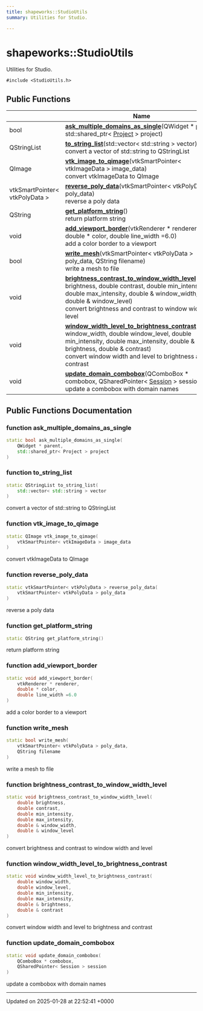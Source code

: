 ```yaml
---
title: shapeworks::StudioUtils
summary: Utilities for Studio. 

---
```


# shapeworks::StudioUtils



Utilities for Studio. 


`#include <StudioUtils.h>`

## Public Functions

|                | Name           |
| -------------- | -------------- |
| bool | **[ask_multiple_domains_as_single](../Classes/classshapeworks_1_1StudioUtils.md#function-ask-multiple-domains-as-single)**(QWidget * parent, std::shared_ptr< [Project](../Classes/classshapeworks_1_1Project.md) > project) |
| QStringList | **[to_string_list](../Classes/classshapeworks_1_1StudioUtils.md#function-to-string-list)**(std::vector< std::string > vector)<br>convert a vector of std::string to QStringList  |
| QImage | **[vtk_image_to_qimage](../Classes/classshapeworks_1_1StudioUtils.md#function-vtk-image-to-qimage)**(vtkSmartPointer< vtkImageData > image_data)<br>convert vtkImageData to QImage  |
| vtkSmartPointer< vtkPolyData > | **[reverse_poly_data](../Classes/classshapeworks_1_1StudioUtils.md#function-reverse-poly-data)**(vtkSmartPointer< vtkPolyData > poly_data)<br>reverse a poly data  |
| QString | **[get_platform_string](../Classes/classshapeworks_1_1StudioUtils.md#function-get-platform-string)**()<br>return platform string  |
| void | **[add_viewport_border](../Classes/classshapeworks_1_1StudioUtils.md#function-add-viewport-border)**(vtkRenderer * renderer, double * color, double line_width =6.0)<br>add a color border to a viewport  |
| bool | **[write_mesh](../Classes/classshapeworks_1_1StudioUtils.md#function-write-mesh)**(vtkSmartPointer< vtkPolyData > poly_data, QString filename)<br>write a mesh to file  |
| void | **[brightness_contrast_to_window_width_level](../Classes/classshapeworks_1_1StudioUtils.md#function-brightness-contrast-to-window-width-level)**(double brightness, double contrast, double min_intensity, double max_intensity, double & window_width, double & window_level)<br>convert brightness and contrast to window width and level  |
| void | **[window_width_level_to_brightness_contrast](../Classes/classshapeworks_1_1StudioUtils.md#function-window-width-level-to-brightness-contrast)**(double window_width, double window_level, double min_intensity, double max_intensity, double & brightness, double & contrast)<br>convert window width and level to brightness and contrast  |
| void | **[update_domain_combobox](../Classes/classshapeworks_1_1StudioUtils.md#function-update-domain-combobox)**(QComboBox * combobox, QSharedPointer< [Session](../Classes/classshapeworks_1_1Session.md) > session)<br>update a combobox with domain names  |

## Public Functions Documentation

### function ask_multiple_domains_as_single

```cpp
static bool ask_multiple_domains_as_single(
    QWidget * parent,
    std::shared_ptr< Project > project
)
```


### function to_string_list

```cpp
static QStringList to_string_list(
    std::vector< std::string > vector
)
```

convert a vector of std::string to QStringList 

### function vtk_image_to_qimage

```cpp
static QImage vtk_image_to_qimage(
    vtkSmartPointer< vtkImageData > image_data
)
```

convert vtkImageData to QImage 

### function reverse_poly_data

```cpp
static vtkSmartPointer< vtkPolyData > reverse_poly_data(
    vtkSmartPointer< vtkPolyData > poly_data
)
```

reverse a poly data 

### function get_platform_string

```cpp
static QString get_platform_string()
```

return platform string 

### function add_viewport_border

```cpp
static void add_viewport_border(
    vtkRenderer * renderer,
    double * color,
    double line_width =6.0
)
```

add a color border to a viewport 

### function write_mesh

```cpp
static bool write_mesh(
    vtkSmartPointer< vtkPolyData > poly_data,
    QString filename
)
```

write a mesh to file 

### function brightness_contrast_to_window_width_level

```cpp
static void brightness_contrast_to_window_width_level(
    double brightness,
    double contrast,
    double min_intensity,
    double max_intensity,
    double & window_width,
    double & window_level
)
```

convert brightness and contrast to window width and level 

### function window_width_level_to_brightness_contrast

```cpp
static void window_width_level_to_brightness_contrast(
    double window_width,
    double window_level,
    double min_intensity,
    double max_intensity,
    double & brightness,
    double & contrast
)
```

convert window width and level to brightness and contrast 

### function update_domain_combobox

```cpp
static void update_domain_combobox(
    QComboBox * combobox,
    QSharedPointer< Session > session
)
```

update a combobox with domain names 

-------------------------------

Updated on 2025-01-28 at 22:52:41 +0000